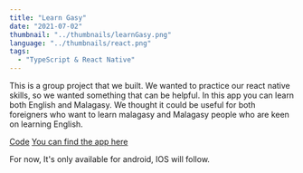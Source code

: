 ```yaml
---
title: "Learn Gasy"
date: "2021-07-02"
thumbnail: "../thumbnails/learnGasy.png"
language: "../thumbnails/react.png"
tags:
  - "TypeScript & React Native"
---
```


This is a group project that we built. We wanted to practice our react native skills, so we wanted something that can be helpful. In this app you can learn both English and Malagasy. We thought it could be useful for both foreigners who want to learn malagasy and Malagasy people who are keen on learning English.

<a href='https://github.com/starjardin/https://github.com/onja-org/malagasy-rn-Thallium'>Code</a>
<a href='https://play.google.com/store/apps/details?id=com.learngasy&hl=en&gl=US'>You can find the app here</a>

For now, It's only available for android, IOS will follow.
